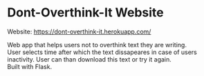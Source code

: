 # Dont-Overthink-It Website

Website: https://dont-overthink-it.herokuapp.com/ 

Web app that helps users not to overthink text they are writing.<br>
User selects time after which the text dissapeares in case of users inactivity. User can than download this text or try it again.<br>
Built with Flask. 
